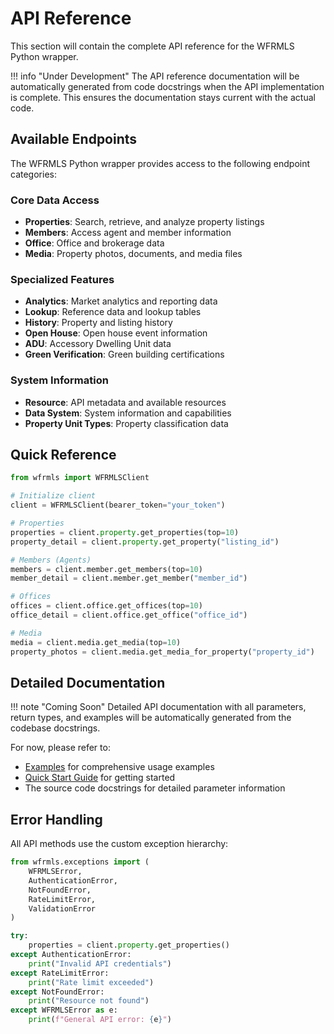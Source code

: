 # API Reference

This section will contain the complete API reference for the WFRMLS Python wrapper.

!!! info "Under Development"
    The API reference documentation will be automatically generated from code docstrings when the API implementation is complete. This ensures the documentation stays current with the actual code.

## Available Endpoints

The WFRMLS Python wrapper provides access to the following endpoint categories:

### Core Data Access
- **Properties**: Search, retrieve, and analyze property listings
- **Members**: Access agent and member information
- **Office**: Office and brokerage data
- **Media**: Property photos, documents, and media files

### Specialized Features
- **Analytics**: Market analytics and reporting data
- **Lookup**: Reference data and lookup tables  
- **History**: Property and listing history
- **Open House**: Open house event information
- **ADU**: Accessory Dwelling Unit data
- **Green Verification**: Green building certifications

### System Information
- **Resource**: API metadata and available resources
- **Data System**: System information and capabilities
- **Property Unit Types**: Property classification data

## Quick Reference

```python
from wfrmls import WFRMLSClient

# Initialize client
client = WFRMLSClient(bearer_token="your_token")

# Properties
properties = client.property.get_properties(top=10)
property_detail = client.property.get_property("listing_id")

# Members (Agents)
members = client.member.get_members(top=10)
member_detail = client.member.get_member("member_id")

# Offices
offices = client.office.get_offices(top=10)
office_detail = client.office.get_office("office_id")

# Media
media = client.media.get_media(top=10)
property_photos = client.media.get_media_for_property("property_id")
```

## Detailed Documentation

!!! note "Coming Soon"
    Detailed API documentation with all parameters, return types, and examples will be automatically generated from the codebase docstrings.

For now, please refer to:
- [Examples](examples.md) for comprehensive usage examples
- [Quick Start Guide](quickstart.md) for getting started
- The source code docstrings for detailed parameter information

## Error Handling

All API methods use the custom exception hierarchy:

```python
from wfrmls.exceptions import (
    WFRMLSError,
    AuthenticationError, 
    NotFoundError,
    RateLimitError,
    ValidationError
)

try:
    properties = client.property.get_properties()
except AuthenticationError:
    print("Invalid API credentials")
except RateLimitError:
    print("Rate limit exceeded")
except NotFoundError:
    print("Resource not found")
except WFRMLSError as e:
    print(f"General API error: {e}")
``` 